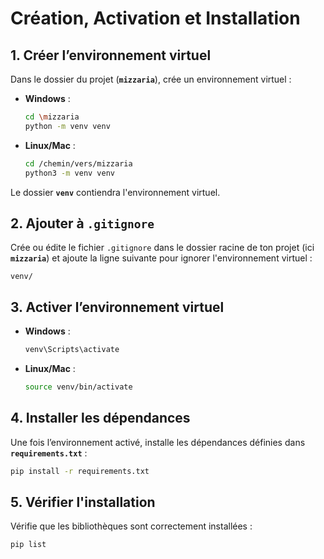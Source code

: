 # Création, Activation et Installation

## 1. Créer l’environnement virtuel
Dans le dossier du projet (**`mizzaria`**), crée un environnement virtuel :
- **Windows** :
  ```bash
  cd \mizzaria
  python -m venv venv
  ```
- **Linux/Mac** :
  ```bash
  cd /chemin/vers/mizzaria
  python3 -m venv venv
  ```
Le dossier **`venv`** contiendra l'environnement virtuel.

## 2. Ajouter à `.gitignore`
Crée ou édite le fichier `.gitignore` dans le dossier racine de ton projet (ici **`mizzaria`**) et ajoute la ligne suivante pour ignorer l'environnement virtuel :
```
venv/
```

## 3. Activer l’environnement virtuel
- **Windows** :
  ```bash
  venv\Scripts\activate
  ```
- **Linux/Mac** :
  ```bash
  source venv/bin/activate
  ```

## 4. Installer les dépendances
Une fois l’environnement activé, installe les dépendances définies dans **`requirements.txt`** :
```bash
pip install -r requirements.txt
```

## 5. Vérifier l'installation
Vérifie que les bibliothèques sont correctement installées :
```bash
pip list
```
